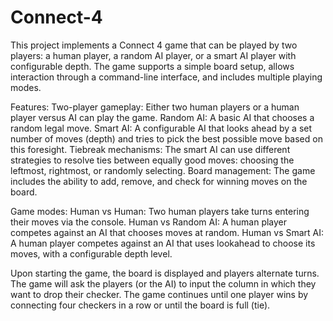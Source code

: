# Connect-4

This project implements a Connect 4 game that can be played by two players: a human player, a random AI player, or a smart AI player with configurable depth. The game supports a simple board setup, allows interaction through a command-line interface, and includes multiple playing modes.

Features:
Two-player gameplay: Either two human players or a human player versus AI can play the game.
Random AI: A basic AI that chooses a random legal move.
Smart AI: A configurable AI that looks ahead by a set number of moves (depth) and tries to pick the best possible move based on this foresight.
Tiebreak mechanisms: The smart AI can use different strategies to resolve ties between equally good moves: choosing the leftmost, rightmost, or randomly selecting.
Board management: The game includes the ability to add, remove, and check for winning moves on the board.

Game modes:
Human vs Human: Two human players take turns entering their moves via the console.
Human vs Random AI: A human player competes against an AI that chooses moves at random.
Human vs Smart AI: A human player competes against an AI that uses lookahead to choose its moves, with a configurable depth level.

Upon starting the game, the board is displayed and players alternate turns.
The game will ask the players (or the AI) to input the column in which they want to drop their checker.
The game continues until one player wins by connecting four checkers in a row or until the board is full (tie).
